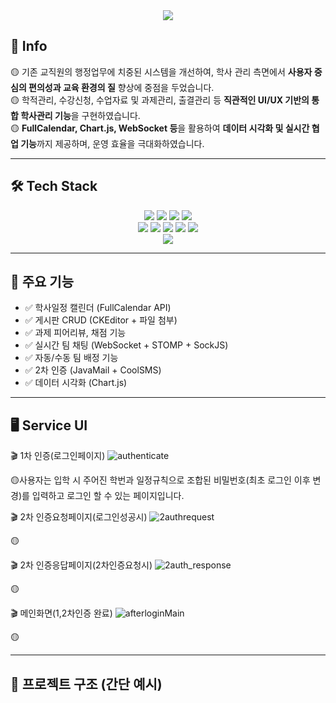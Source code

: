 <div align="center">
  <img src="https://capsule-render.vercel.app/api?type=rounded&color=0:5e6eba,100:2f5f92&height=120&text=LMS(Learning%20Management%20System)PROJECT&animation=&fontColor=ffffff&fontSize=40" />
</div>

## 📌 Info  
🟡 기존 교직원의 행정업무에 치중된 시스템을 개선하여, 학사 관리 측면에서 **사용자 중심의 편의성과 교육 환경의 질** 향상에 중점을 두었습니다.  
🟡 학적관리, 수강신청, 수업자료 및 과제관리, 출결관리 등 **직관적인 UI/UX 기반의 통합 학사관리 기능**을 구현하였습니다.  
🟡 **FullCalendar, Chart.js, WebSocket 등**을 활용하여 **데이터 시각화 및 실시간 협업 기능**까지 제공하며, 운영 효율을 극대화하였습니다.  

---

## 🛠️ Tech Stack

<div align="center">
  <img src="https://img.shields.io/badge/Java-007396?style=flat&logo=Java&logoColor=white">
  <img src="https://img.shields.io/badge/Spring-6DB33F?style=flat&logo=Spring&logoColor=white">
  <img src="https://img.shields.io/badge/Apache Tomcat-F8DC75?style=flat&logo=Apache Tomcat&logoColor=white">
  <img src="https://img.shields.io/badge/Oracle-F80000?style=flat&logo=Oracle&logoColor=white">
  <br/>
  <img src="https://img.shields.io/badge/HTML5-E34F26?style=flat&logo=HTML5&logoColor=white">
  <img src="https://img.shields.io/badge/CSS3-1572B6?style=flat&logo=CSS3&logoColor=white">
  <img src="https://img.shields.io/badge/Bootstrap-7952B3?style=flat&logo=Bootstrap&logoColor=white">
  <img src="https://img.shields.io/badge/Javascript-F7DF1E?style=flat&logo=Javascript&logoColor=black">
  <img src="https://img.shields.io/badge/jQuery-0769AD?style=flat&logo=jQuery&logoColor=white">
  <br/>
  <img src="https://img.shields.io/badge/Figma-F24E1E?style=flat&logo=Figma&logoColor=white">
</div>

---

## 🧩 주요 기능

- ✅ 학사일정 캘린더 (FullCalendar API)
- ✅ 게시판 CRUD (CKEditor + 파일 첨부)
- ✅ 과제 피어리뷰, 채점 기능
- ✅ 실시간 팀 채팅 (WebSocket + STOMP + SockJS)
- ✅ 자동/수동 팀 배정 기능
- ✅ 2차 인증 (JavaMail + CoolSMS)
- ✅ 데이터 시각화 (Chart.js)

---

## 🖥 Service UI

🎬 1차 인증(로그인페이지)
![authenticate](https://github.com/user-attachments/assets/fd754eeb-c14d-4087-aa43-3ef72d00967b)

🟡사용자는 입학 시 주어진 학번과 일정규칙으로 조합된 비밀번호(최초 로그인 이후 변경)를 입력하고 로그인 할 수 있는 페이지입니다.

🎬 2차 인증요청페이지(로그인성공시)
![2authrequest](https://github.com/user-attachments/assets/4b3cbcf0-66d3-46a4-a10d-9930d36b91fd)

🟡


🎬 2차 인증응답페이지(2차인증요청시)
![2auth_response](https://github.com/user-attachments/assets/7fcf380d-1870-4597-995d-e7ab3f2e9352)

🟡

🎬 메인화면(1,2차인증 완료)
![afterloginMain](https://github.com/user-attachments/assets/283384d3-7683-41c9-985d-730968985a0f)

🟡



---

## 📂 프로젝트 구조 (간단 예시)
